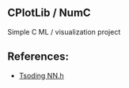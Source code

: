 ## CPlotLib / NumC
 Simple C ML / visualization project

## References:
- [Tsoding NN.h](https://github.com/tsoding/nn.h)
